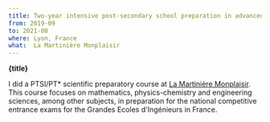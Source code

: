 ```yaml
---
title: Two-year intensive post-secondary school preparation in advanced Mathematics and Physics
from: 2019-09
to: 2021-08
where: Lyon, France
what:  La Martinière Monplaisir
---
```


**{title}**

I did a PTSI/PT* scientific preparatory course at [La Martinière Monplaisir](https://martiniere-monplaisir.ent.auvergnerhonealpes.fr/). This course focuses on mathematics, physics-chemistry and engineering sciences, among other subjects, in preparation for the national competitive entrance exams for the Grandes Ecoles d'Ingénieurs in France.

